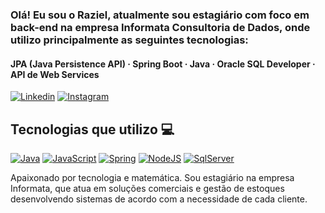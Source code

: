 ### Olá! Eu sou o Raziel, atualmente sou estagiário com foco em back-end na empresa Informata Consultoria de Dados, onde utilizo principalmente as seguintes tecnologias:
#### JPA (Java Persistence API) · Spring Boot · Java · Oracle SQL Developer · API de Web Services 


[![Linkedin](https://img.shields.io/badge/LinkedIn-0077B5?style=for-the-badge&logo=linkedin&logoColor=white)](https://www.linkedin.com/in/raziel-jos%C3%A9-6084b314a/)
[![Instagram](https://img.shields.io/badge/Instagram-E4405F?style=for-the-badge&logo=instagram&logoColor=white)](https://www.instagram.com/raziel.jose/)

## Tecnologias que utilizo 💻

[![Java](https://img.shields.io/badge/Java-ED8B00?style=for-the-badge&logo=java&logoColor=white)]()
[![JavaScript](https://img.shields.io/badge/JavaScript-F7DF1E?style=for-the-badge&logo=javascript&logoColor=black)]()
[![Spring](https://img.shields.io/badge/Spring-6DB33F?style=for-the-badge&logo=spring&logoColor=white)]()
[![NodeJS](https://img.shields.io/badge/Node.js-43853D?style=for-the-badge&logo=node.js&logoColor=white)]()
[![SqlServer](https://img.shields.io/badge/Microsoft_SQL_Server-CC2927?style=for-the-badge&logo=microsoft-sql-server&logoColor=white)]()

Apaixonado por tecnologia e matemática. Sou estagiário na empresa Informata, que atua em soluções comerciais e gestão de estoques desenvolvendo sistemas de acordo com a necessidade de cada cliente.
